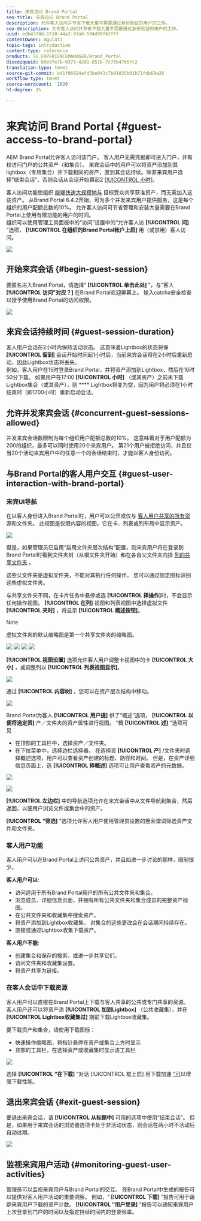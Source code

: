 ```yaml
---
title: 来宾访问 Brand Portal
seo-title: 来宾访问 Brand Portal
description: 允许客人访问并节省下载大量不需要通过身份验证的用户的工作。
seo-description: 允许客人访问并节省下载大量不需要通过身份验证的用户的工作。
uuid: edb4378d-1710-44a2-97a6-594d99f62fff
contentOwner: mgulati
topic-tags: introduction
content-type: reference
products: SG_EXPERIENCEMANAGER/Brand_Portal
discoiquuid: b9e9fe7b-0373-42d1-851b-7c76b47657c2
translation-type: tm+mt
source-git-commit: b41f86824afd5be043c7b91035b01b71fdb69a26
workflow-type: tm+mt
source-wordcount: '1020'
ht-degree: 1%

---
```



# 来宾访问 Brand Portal {#guest-access-to-brand-portal}

AEM Brand Portal允许客人访问该门户。 客人用户无需凭据即可进入门户，并有权访问门户的公共资产（和集合）。 来宾会话中的用户可以将资产添加到其lightbox（专用集合）并下载相同的资产，直到其会话持续。除非来宾用户选择“结束会话”，否则会话从会话开始算起2 [[!UICONTROL 小时]](#exit-guest-session)。

客人访问功能使组织 [能够快速大规模地与](../using/brand-portal-sharing-folders.md#how-to-share-folders) 目标受众共享获准资产，而无需加入这些资产。 从Brand Portal 6.4.2开始，可为多个并发来宾用户提供服务，这是每个组织的用户配额总数的10%。 允许客人访问可节省管理和安装大量需要在Brand Portal上使用有限功能的用户的时间。\
组织可以使用管理工具面板中的“访问”设置中的“允许客人访 **[!UICONTROL 问]** ”选项， **[!UICONTROL 在组织的Brand Portal帐户上启]** 用（或禁用）客人访问。

<!--
Comment Type: annotation
Last Modified By: mgulati
Last Modified Date: 2018-08-17T10:42:59.879-0400
Removed the first para: "AEM Assets Brand Portal allows public users to enter the portal anonymously and have restricted access to the allowed public resources as guests. Organization users with guest role need not seek access and authentication from administrators."
-->

![](assets/enable-guest-access.png)

## 开始来宾会话 {#begin-guest-session}

要匿名进入Brand Portal，请选择“ **[!UICONTROL 单击此处]** ”，与“客人 **[!UICONTROL 访问”对应？]** 在Brand Portal欢迎屏幕上。 输入catcha安全检查以授予使用Brand Portal的访问权限。

![](assets/bp-login-screen.png)

## 来宾会话持续时间 {#guest-session-duration}

客人用户会话在2小时内保持活动状态。 这意味着Lightbox的状态将保 **[!UICONTROL 留到]** 会话开始时间起1小时后，当前来宾会话将在2小时后重新启动，因此Lightbox状态将丢失。\
例如，客人用户在15时登录Brand Portal，并将资产添加到Lightbox，然后在16时50分下载。 如果用户在17:00 **[!UICONTROL 小时]** （或其资产）之前未下载Lightbox集合（或其资产），则 **** Lightbox将变为空，因为用户将必须在1小时结束时（即1700小时）重新启动会话。

## 允许并发来宾会话 {#concurrent-guest-sessions-allowed}

并发来宾会话数限制为每个组织用户配额总数的10%。 这意味着对于用户配额为200的组织，最多可以同时使用20个来宾用户。 第21个用户被拒绝访问，并且仅当20个活动来宾用户中的任意一个的会话结束时，才能以客人身份访问。

## 与Brand Portal的客人用户交互 {#guest-user-interaction-with-brand-portal}

### 来宾UI导航

在以客人身份进入Brand Portal时，用户可以公开或仅与 [客人用户共享的所有资](../using/brand-portal-sharing-folders.md#sharefolders) 源和文件夹。 此视图是仅限内容的视图，它在卡、列表或列布局中显示资产。

![](assets/disabled-folder-hierarchy1.png)

但是，如果管理员已启用“启用文件夹层次结构”配置，则来宾用户将在登录到Brand Portal时看到文件夹树（从根文件夹开始）和在各自父文件夹内排 [列的共享文件夹](../using/brand-portal-general-configuration.md#main-pars-header-1621071021) 。

这些父文件夹是虚拟文件夹，不能对其执行任何操作。 您可以通过锁定图标识别这些虚拟文件夹。

与共享文件夹不同，在卡片任务中悬停或选 **[!UICONTROL 择操作]**&#x200B;时，不会显示任何操作视图。 **[!UICONTROL 在列]** 视图和列表视图中选择虚拟文件 **[!UICONTROL 夹时]** ，将显示 **[!UICONTROL 概述按钮]**。

>[!NOTE]
>
>虚拟文件夹的默认缩略图是第一个共享文件夹的缩略图。

![](assets/enabled-hierarchy1.png) ![](assets/hierarchy1-nonadmin.png) ![](assets/hierarchy-nonadmin.png) ![](assets/hierarchy2-nonadmin.png)

**[!UICONTROL 视图设置]** 选项允许客人用户调整卡视图中的卡 **[!UICONTROL 大小]** ，或调整列以 **[!UICONTROL 列表视图显示]**。

![](assets/nav-guest-user.png)

通过 **[!UICONTROL 内容树]** ，您可以在资产层次结构中移动。

![](assets/guest-login-ui.png)

Brand Portal为客人 **[!UICONTROL 用户提]** 供了“概述”选项， **[!UICONTROL 以便将选定资]** 产／文件夹的资产属性进行视图。 “概 **[!UICONTROL 述]** ”选项可见：

* 在顶部的工具栏中，选择资产／文件夹。
* 在下拉菜单中，选择边栏选择器。
在选择资 **[!UICONTROL 产]** /文件夹时选择概述选项，用户可以查看资产创建的标题、路径和时间。 但是，在资产详细信息页面上，选 **[!UICONTROL 择概述]** 选项可让用户查看资产的元数据。

![](assets/overview-option-1.png)

![](assets/overview-rail-selector-1.png)<br />

**[!UICONTROL 左边栏]** 中的导航选项允许在来宾会话中从文件导航到集合，然后返回，以便用户浏览文件或集合中的资产。

**[!UICONTROL “筛选]** ”选项允许客人用户使用管理员设置的搜索谓词筛选资产文件和文件夹。

### 客人用户功能

客人用户可以在Brand Portal上访问公共资产，并且如进一步讨论的那样，限制很少。

**客人用户可以**:

* 访问适用于所有Brand Portal用户的所有公共文件夹和集合。
* 浏览成员、详细信息页面，并拥有所有公共文件夹和集合成员的完整资产视图。
* 在公共文件夹和收藏集中搜索资产。
* 将资产添加到Lightbox收藏集。 对集合的这些更改会在会话期间持续存在。
* 直接或通过Lightbox收集下载资产。

**客人用户不能**:

* 创建集合和保存的搜索，或进一步共享它们。
* 访问文件夹和收藏集设置。
* 将资产共享为链接。

### 在客人会话中下载资源

客人用户可以直接在Brand Portal上下载与客人共享的公共或专门共享的资源。 客人用户还可以将资产添 **[!UICONTROL 加到Lightbox]** （公共收藏集），并在 **[!UICONTROL Lightbox收藏集过]** 期前下载Lightbox收藏集。

要下载资产和集合，请使用下载图标：

* 快速操作缩略图，将指针悬停在资产或集合上方时显示
* 顶部的工具栏，在选择资产或收藏集时显示该工具栏

![](assets/download-on-guest.png)

选择 **[!UICONTROL “在下载]** ”对话 [!UICONTROL 框上启] 用下载加速 [”可](../using/accelerated-download.md)以增强下载性能。

## 退出来宾会话 {#exit-guest-session}

要退出来宾会话，请 **[!UICONTROL 从标题中]** 可用的选项中使用“结束会话”。 但是，如果用于来宾会话的浏览器选项卡处于非活动状态，则会话在两小时不活动后自动过期。

![](assets/end-guest-session.png)

## 监视来宾用户活动 {#monitoring-guest-user-activities}

管理员可以监视来宾用户与Brand Portal的交互。 在Brand Portal中生成的报告可以提供对客人用户活动的重要洞察。 例如，“ **[!UICONTROL 下载]** ”报告可用于跟踪来宾用户下载的资产计数。 **[!UICONTROL “用户登录]** ”报告可以通知来宾用户上次登录到门户的时间以及指定持续时间内的登录频率。
